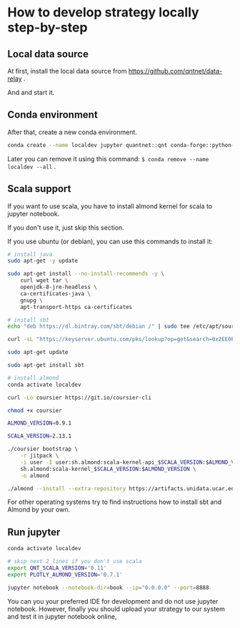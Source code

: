 # How to develop strategy locally step-by-step

## Local data source

At first, install the local data source from https://github.com/qntnet/data-relay .

And and start it.


## Conda environment
After that, create a new conda environment.
```bash
conda create --name localdev jupyter quantnet::qnt conda-forge::python-avro=1.8 plotly memory_profiler ipykernel=4.9
```

Later you can remove it using this command: `$ conda remove --name localdev --all` .

## Scala support 
If you want to use scala, you have to install almond kernel for scala to jupyter notebook.

If you don't use it, just skip this section. 

If you use ubuntu (or debian), you can use this commands to install it:
```bash
# install java 
sudo apt-get -y update

sudo apt-get install --no-install-recommends -y \
    curl wget tar \
    openjdk-8-jre-headless \
    ca-certificates-java \
    gnupg \
    apt-transport-https ca-certificates

# install sbt
echo "deb https://dl.bintray.com/sbt/debian /" | sudo tee /etc/apt/sources.list.d/sbt.list

curl -sL "https://keyserver.ubuntu.com/pks/lookup?op=get&search=0x2EE0EA64E40A89B84B2DF73499E82A75642AC823" | sudo apt-key add 

sudo apt-get update

sudo apt-get install sbt

# install almond
conda activate localdev

curl -Lo coursier https://git.io/coursier-cli

chmod +x coursier

ALMOND_VERSION=0.9.1

SCALA_VERSION=2.13.1

./coursier bootstrap \
    -r jitpack \
    -i user -I user:sh.almond:scala-kernel-api_$SCALA_VERSION:$ALMOND_VERSION \
    sh.almond:scala-kernel_$SCALA_VERSION:$ALMOND_VERSION \
    -o almond

./almond --install --extra-repository https://artifacts.unidata.ucar.edu/repository/unidata-all
```
For other operating systems try to find instructions how to install sbt and Almond by your own.

## Run jupyter

```bash
conda activate localdev

# skip next 2 lines if you don't use scala
export QNT_SCALA_VERSION='0.11' 
export PLOTLY_ALMOND_VERSION='0.7.1'

jupyter notebook --notebook-dir=book --ip="0.0.0.0" --port=8888
```
You can you your preferred IDE for development and do not use jupyter notebook. 
However, finally you should upload your strategy to our system and test it in jupyter notebook online,
